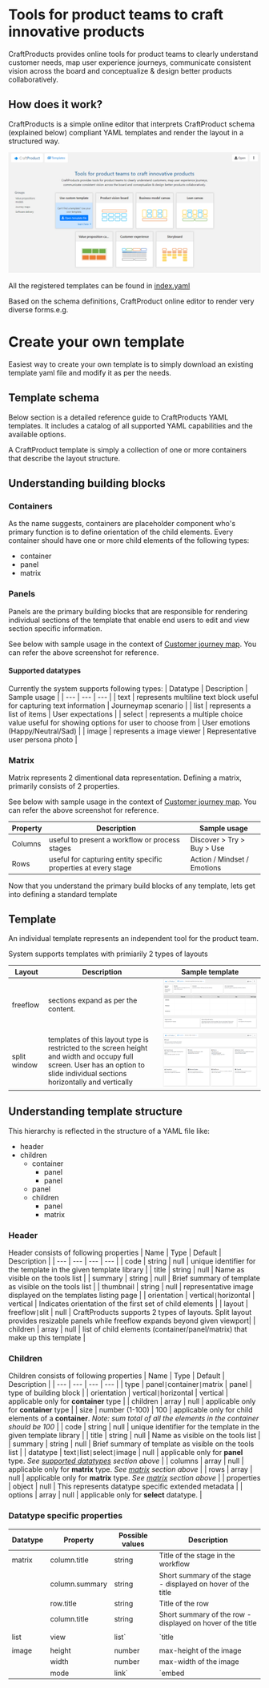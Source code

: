 # Tools for product teams to craft innovative products

CraftProducts provides online tools for product teams to clearly understand customer needs, map user experience journeys, communicate consistent vision across the board and conceptualize & design better products collaboratively.


## How does it work?

CraftProducts is a simple online editor that interprets CraftProduct schema (explained below) compliant YAML templates and render the layout in a structured way. 

![Landing page](/images/landing_page.png)

All the registered templates can be found in [index.yaml](/template/index.yaml)

Based on the schema definitions, CraftProduct online editor to render very diverse forms.e.g.


# Create your own template

Easiest way to create your own template is to simply download an existing template yaml file and modify it as per the needs.

## Template schema
Below section is a detailed reference guide to CraftProducts YAML templates. It includes a catalog of all supported YAML capabilities and the available options.

A CraftProduct template is simply a collection of one or more containers that describe the layout structure. 

## Understanding building blocks

### Containers
As the name suggests, containers are placeholder component who's primary function is to define orientation of the child elements. Every container should have one or more child elements of the following types:
* container
* panel
* matrix

### Panels
Panels are the primary building blocks that are responsible for rendering individual sections of the template that enable end users to edit and view section specific information. 

See below with sample usage in the context of [Customer journey map](/template/cxjourneymaps.yaml). You can refer the above screenshot for reference.

#### Supported datatypes
Currently the system supports following types:
| Datatype | Description | Sample usage |
| --- | --- | --- |
| text | represents multiline text block useful for capturing text information | Journeymap scenario |
| list | represents a list of items | User expectations |
| select | represents a multiple choice value useful for showing options for user to choose from | User emotions (Happy/Neutral/Sad) |
| image | represents a image viewer | Representative user persona photo |

### Matrix
Matrix represents 2 dimentional data representation. Defining a matrix, primarily consists of 2 properties. 

See below with sample usage in the context of [Customer journey map](/template/cxjourneymaps.yaml). You can refer the above screenshot for reference.

| Property | Description | Sample usage |
| --- | --- | --- |
| Columns | useful to present a workflow or process stages | Discover > Try > Buy > Use |
| Rows | useful for capturing entity specific properties at every stage | Action / Mindset / Emotions|

Now that you understand the primary build blocks of any template, lets get into defining a standard template

## Template

An individual template represents an independent tool for the product team. 

System supports templates with primiarily 2 types of layouts

| Layout | Description | Sample template |
| --- | --- | --- | 
| freeflow | sections expand as per the content. | ![Customer journey map](/images/journey_map.png) |
| split window | templates of this layout type is restricted to the screen height and width and occupy full screen. User has an option to slide individual sections horizontally and vertically | ![Product vision board](/images/product_vision_board.png) |


## Understanding template structure
This hierarchy is reflected in the structure of a YAML file like:

* header
* children
  * container
    * panel
    * panel
  * panel
  * children
    * panel
    * matrix

### Header

Header consists of following properties
| Name | Type | Default | Description |
| --- | --- | --- | --- |
| code | string | null | unique identifier for the template in the given template library |
| title | string | null | Name as visible on the tools list |
| summary | string | null | Brief summary of template as visible on the tools list |
| thumbnail | string | null | representative image displayed on the templates listing page |
| orientation | vertical`|`horizontal | vertical | Indicates orientation of the first set of child elements |
| layout | freeflow`|`slit | null | CraftProducts supports 2 types of layouts. Split layout provides resizable panels while freeflow expands beyond given viewport|
| children | array | null | list of child elements (container/panel/matrix) that make up this template |

### Children
Children consists of following properties
| Name | Type | Default | Description |
| --- | --- | --- | --- |
| type | panel`|`container`|`matrix | panel | type of building block |
| orientation | vertical`|`horizontal | vertical | applicable only for **container** type |
| children | array | null | applicable only for **container** type |
| size | number (1-100) | 100 |  applicable only for child elements of a **container**. _Note: sum total of all the elements in the container should be 100_  |
| code | string | null | unique identifier for the template in the given template library |
| title | string | null | Name as visible on the tools list |
| summary | string | null | Brief summary of template as visible on the tools list |
| datatype | text`|`list`|`select`|`image | null | applicable only for **panel** type. _See [supported datatypes](#supported_datatypes) section above_ |
| columns | array | null | applicable only for **matrix** type. _See [matrix](#matrix) section above_ |
| rows | array | null | applicable only for **matrix** type. _See [matrix](#matrix) section above_ |
| properties | object | null | This represents datatype specific extended metadata |
| options | array | null | applicable only for **select** datatype. |


### Datatype specific properties
| Datatype | Property | Possible values | Description |
| --- | --- | --- | --- |
| matrix | column.title | string | Title of the stage in the workflow |   
| | column.summary | string | Short summary of the stage - displayed on hover of the title |
| | row.title | string | Title of the row |   
| | column.title | string | Short summary of the row - displayed on hover of the title |
| |
| list | view | list`|`title | indicates how should the list items be rendered |
| |
| image | height | number | max-height of the image |
| | width | number | max-width of the image |
| | mode | link`|`embed | Indicates if the image should be a web-url or an uploaded file |



